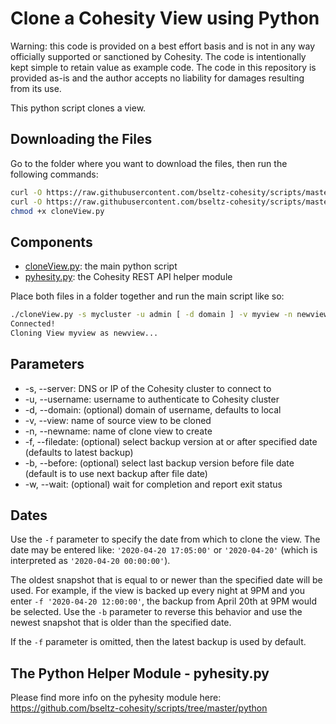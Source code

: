 # Clone a Cohesity View using Python

Warning: this code is provided on a best effort basis and is not in any way officially supported or sanctioned by Cohesity. The code is intentionally kept simple to retain value as example code. The code in this repository is provided as-is and the author accepts no liability for damages resulting from its use.

This python script clones a view.

## Downloading the Files

Go to the folder where you want to download the files, then run the following commands:

```bash
curl -O https://raw.githubusercontent.com/bseltz-cohesity/scripts/master/python/cloneView/cloneView.py
curl -O https://raw.githubusercontent.com/bseltz-cohesity/scripts/master/python/pyhesity.py
chmod +x cloneView.py
```

## Components

* [cloneView.py](https://raw.githubusercontent.com/bseltz-cohesity/scripts/master/python/cloneView/cloneView.py): the main python script
* [pyhesity.py](https://raw.githubusercontent.com/bseltz-cohesity/scripts/master/python/pyhesity/pyhesity.py): the Cohesity REST API helper module

Place both files in a folder together and run the main script like so:

```bash
./cloneView.py -s mycluster -u admin [ -d domain ] -v myview -n newview [ -f '2020-04-18 18:00:00' ] [ -w ]
Connected!
Cloning View myview as newview...
```

## Parameters

* -s, --server: DNS or IP of the Cohesity cluster to connect to
* -u, --username: username to authenticate to Cohesity cluster
* -d, --domain: (optional) domain of username, defaults to local
* -v, --view: name of source view to be cloned
* -n, --newname: name of clone view to create
* -f, --filedate: (optional) select backup version at or after specified date (defaults to latest backup)
* -b, --before: (optional) select last backup version before file date (default is to use next backup after file date)
* -w, --wait: (optional) wait for completion and report exit status

## Dates

Use the `-f` parameter to specify the date from which to clone the view. The date may be entered like: `'2020-04-20 17:05:00'` or `'2020-04-20'` (which is interpreted as `'2020-04-20 00:00:00'`).

The oldest snapshot that is equal to or newer than the specified date will be used. For example, if the view is backed up every night at 9PM and you enter `-f '2020-04-20 12:00:00'`, the backup from April 20th at 9PM would be selected. Use the `-b` parameter to reverse this behavior and use the newest snapshot that is older than the specified date.

If the `-f` parameter is omitted, then the latest backup is used by default.

## The Python Helper Module - pyhesity.py

Please find more info on the pyhesity module here: <https://github.com/bseltz-cohesity/scripts/tree/master/python>
